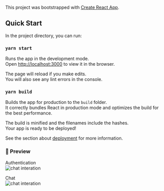 This project was bootstrapped with [Create React App](https://github.com/facebook/create-react-app).

## Quick Start

In the project directory, you can run:

### `yarn start`

Runs the app in the development mode.<br />
Open [http://localhost:3000](http://localhost:3000) to view it in the browser.

The page will reload if you make edits.<br />
You will also see any lint errors in the console.

### `yarn build`

Builds the app for production to the `build` folder.<br />
It correctly bundles React in production mode and optimizes the build for the best performance.

The build is minified and the filenames include the hashes.<br />
Your app is ready to be deployed!

See the section about [deployment](https://facebook.github.io/create-react-app/docs/deployment) for more information.

### :movie_camera: Preview

Authentication<br />
![chat interation](https://user-images.githubusercontent.com/28576055/75120811-2a572680-566d-11ea-859d-4a155e3fe6d2.gif)

Chat<br />
![chat interation](https://user-images.githubusercontent.com/28576055/75120441-cf243480-566a-11ea-9cc5-2de2f6b95049.gif)
